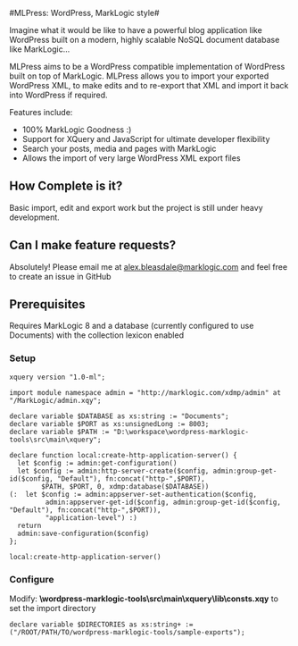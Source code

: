 #MLPress: WordPress, MarkLogic style#

Imagine what it would be like to have a powerful blog application like WordPress built on a modern, highly scalable NoSQL document database like MarkLogic... 

MLPress aims to be a WordPress compatible implementation of WordPress built on top of MarkLogic.  MLPress allows you to import your exported WordPress XML, to make edits and to re-export that XML and import it back into WordPress if required.

Features include:
- 100% MarkLogic Goodness :)
- Support for XQuery and JavaScript for ultimate developer flexibility
- Search your posts, media and pages with MarkLogic
- Allows the import of very large WordPress XML export files  

## How Complete is it? ##
Basic import, edit and export work but the project is still under heavy development.

## Can I make feature requests? ##
Absolutely! Please email me at alex.bleasdale@marklogic.com and feel free to create an issue in GitHub

## Prerequisites ##
Requires MarkLogic 8 and a database (currently configured to use Documents) with the collection lexicon enabled

### Setup ###
```
xquery version "1.0-ml";

import module namespace admin = "http://marklogic.com/xdmp/admin" at "/MarkLogic/admin.xqy";

declare variable $DATABASE as xs:string := "Documents";
declare variable $PORT as xs:unsignedLong := 8003;
declare variable $PATH := "D:\workspace\wordpress-marklogic-tools\src\main\xquery";

declare function local:create-http-application-server() {
  let $config := admin:get-configuration()
  let $config := admin:http-server-create($config, admin:group-get-id($config, "Default"), fn:concat("http-",$PORT),
        $PATH, $PORT, 0, xdmp:database($DATABASE))
(:  let $config := admin:appserver-set-authentication($config,
         admin:appserver-get-id($config, admin:group-get-id($config, "Default"), fn:concat("http-",$PORT)),
         "application-level") :)
  return
  admin:save-configuration($config)
};

local:create-http-application-server()
```

### Configure ###

Modify: **\wordpress-marklogic-tools\src\main\xquery\lib\consts.xqy** to set the import directory

```
declare variable $DIRECTORIES as xs:string+ := ("/ROOT/PATH/TO/wordpress-marklogic-tools/sample-exports");
```